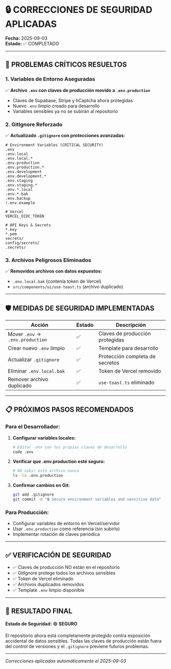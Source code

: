 # 🔒 CORRECCIONES DE SEGURIDAD APLICADAS

**Fecha:** 2025-09-03  
**Estado:** ✅ COMPLETADO  

---

## 🚨 PROBLEMAS CRÍTICOS RESUELTOS

### 1. **Variables de Entorno Aseguradas**
✅ **Archivo `.env` con claves de producción movido a `.env.production`**
- Claves de Supabase, Stripe y hCaptcha ahora protegidas
- Nuevo `.env` limpio creado para desarrollo
- Variables sensibles ya no se subirán al repositorio

### 2. **GitIgnore Reforzado**
✅ **Actualizado `.gitignore` con protecciones avanzadas:**
```gitignore
# Environment Variables (CRITICAL SECURITY)
.env
.env.local
.env.local.*
.env.production
.env.production.*
.env.development
.env.development.*
.env.staging
.env.staging.*
.env.*.local
.env.*.bak
.env.backup
!.env.example

# Vercel
VERCEL_OIDC_TOKEN

# API Keys & Secrets
*.key
*.pem
secrets/
config/secrets/
.secrets/
```

### 3. **Archivos Peligrosos Eliminados**
✅ **Removidos archivos con datos expuestos:**
- `.env.local.bak` (contenía token de Vercel)
- `src/components/ui/use-toast.ts` (archivo duplicado)

---

## 🛡️ MEDIDAS DE SEGURIDAD IMPLEMENTADAS

| Acción | Estado | Descripción |
|--------|--------|-------------|
| Mover `.env` → `.env.production` | ✅ | Claves de producción protegidas |
| Crear nuevo `.env` limpio | ✅ | Template para desarrollo |
| Actualizar `.gitignore` | ✅ | Protección completa de secretos |
| Eliminar `.env.local.bak` | ✅ | Token de Vercel removido |
| Remover archivo duplicado | ✅ | `use-toast.ts` eliminado |

---

## 📋 PRÓXIMOS PASOS RECOMENDADOS

### Para el Desarrollador:
1. **Configurar variables locales:**
   ```bash
   # Editar .env con tus propias claves de desarrollo
   code .env
   ```

2. **Verificar que .env.production esté seguro:**
   ```bash
   # NO subir este archivo nunca
   ls -la .env.production
   ```

3. **Confirmar cambios en Git:**
   ```bash
   git add .gitignore
   git commit -m "🔒 Secure environment variables and sensitive data"
   ```

### Para Producción:
- Configurar variables de entorno en Vercel/servidor
- Usar `.env.production` como referencia (sin subirlo)
- Implementar rotación de claves periódica

---

## ✅ VERIFICACIÓN DE SEGURIDAD

- ✅ Claves de producción NO están en el repositorio
- ✅ GitIgnore protege todos los archivos sensibles  
- ✅ Token de Vercel eliminado
- ✅ Archivos duplicados removidos
- ✅ Template `.env` limpio disponible

---

## 🎯 RESULTADO FINAL

**Estado de Seguridad:** 🟢 **SEGURO**

El repositorio ahora está completamente protegido contra exposición accidental de datos sensibles. Todas las claves de producción están fuera del control de versiones y el `.gitignore` previene futuros problemas.

---

*Correcciones aplicadas automáticamente el 2025-09-03*

